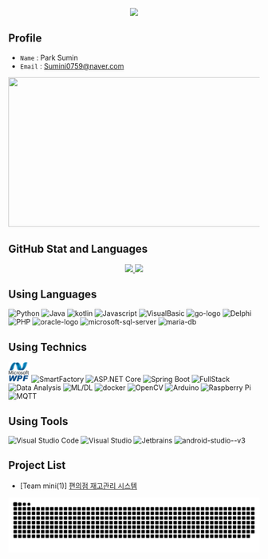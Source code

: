 <p align='center'>
  <a href="https://github.com/sumin020415">
    <img src="https://capsule-render.vercel.app/api?type=blur&height=250&color=gradient&text=😎Sumin's%20Repository&fontColor=494949&desc=💕Welcom💕&fontAlignY=32"/>
  </a>
</p>

## Profile
- `Name` : Park Sumin
- `Email` : Sumini0759@naver.com


<a href="https://www.gitanimals.org/en_US?utm_medium=image&utm_source=sumin020415&utm_content=farm">
<img
  src="https://render.gitanimals.org/farms/sumin020415"
  width="1000"
  height="300"
/>
</a>
 
## GitHub Stat and Languages
<p align='center'>
  <a href="https://github.com/sumin020415">
    <img src="https://github-readme-stats.vercel.app/api?username=sumin020415&theme=tokyonight&show_icons=true"/>
    <img src="https://github-readme-stats.vercel.app/api/top-langs/?username=sumin020415&theme=tokyonight&layout=compact"/>
  </a>
</p>

## Using Languages
<p align='left'>
    <img height="40" src="https://img.icons8.com/?size=100&id=l75OEUJkPAk4&format=png&color=000000" title="Python">
    <img height="40" src="https://img.icons8.com/?size=100&id=Pd2x9GWu9ovX&format=png&color=000000" title="Java">
    <img width="40" height="40" src="https://img.icons8.com/color/48/kotlin.png" alt="kotlin" title="Kotlin">
    <img height="40" src="https://img.icons8.com/?size=100&id=108784&format=png&color=000000" title="Javascript">
    <img height="40" src="https://img.icons8.com/?size=100&id=vgMoO3QkEnKf&format=png&color=000000" title="VisualBasic">
    <img width="40" height="40" src="https://img.icons8.com/cute-clipart/64/go-logo.png" alt="go-logo" title="Go">
    <img height="40" src="https://img.icons8.com/?size=100&id=Lz7oiCpdanST&format=png&color=000000" title="Delphi">
    <img height="40" src="https://img.icons8.com/?size=100&id=13460&format=png&color=000000" title="PHP">
    <img width="40" height="40" src="https://img.icons8.com/nolan/64/oracle-logo.png" alt="oracle-logo" title="Oracle">
    <img width="40" height="40" src="https://img.icons8.com/color/48/microsoft-sql-server.png" alt="microsoft-sql-server" title="SQL Server">
    <img width="40" height="40" src="https://img.icons8.com/fluency/48/maria-db.png" alt="maria-db" title="MySQL/MariaDB">
<!--     <img height="40" src="https://img.icons8.com/?size=100&id=Fycm8TUhWmFU&format=png&color=000000" title="C#">
    <img height="40" src="https://img.icons8.com/?size=100&id=55199&format=png&color=000000" title="C++"> -->
</p>

## Using Technics
<p align='left'>
  <img height="40" src="https://raw.githubusercontent.com/hugoMGSung/hugoMGSung/main/images/wpf.png" title="WPF"> 
  <img height="40" src="https://cdn-icons-png.flaticon.com/256/7808/7808214.png" title="SmartFactory">  
  <img height="40" src="https://w7.pngwing.com/pngs/673/239/png-transparent-entity-framework-core-asp-net-core-net-framework-microsoft-blue-text-logo-thumbnail.png" title="ASP.NET Core">  
  <img height="40" src="https://img.icons8.com/?size=100&id=90519&format=png&color=000000" title="Spring Boot">  
  <img height="40" src="https://img.icons8.com/?size=100&id=VZfYlLgRZtdK&format=png&color=000000" title="FullStack"> 
  <img height="40" src="https://img.icons8.com/?size=100&id=n73CzMVjH9X9&format=png&color=000000" title="Data Analysis"> 
  <img height="40" src="https://img.icons8.com/?size=100&id=UeryvfCLUAc3&format=png&color=000000" title="ML/DL"> 
  <img width="40" height="40" src="https://img.icons8.com/fluency/48/docker.png" alt="docker" title="Docker">
  
  <img height="40" src="https://img.icons8.com/?size=100&id=bpip0gGiBLT1&format=png&color=000000" title="OpenCV">
  <img height="40" src="https://img.icons8.com/?size=100&id=Of4lZV2lwBQI&format=png&color=000000" title="Arduino">
  <img height="40" src="https://img.icons8.com/?size=100&id=13443&format=png&color=000000" title="Raspberry Pi">
  <img height="40" src="https://mosquitto.org/stickers/mosquitto-mono.png" title="MQTT">
  <!-- 
  <img height="40" src="https://img.icons8.com/?size=100&id=O6SWwpPIM0GB&format=png&color=000000" title="PyTorch">  
  -->
</p>

## Using Tools
<p align='left'>
  <img height="40" src="https://img.icons8.com/?size=100&id=9OGIyU8hrxW5&format=png&color=000000" title="Visual Studio Code">
  <img height="40" src="https://img.icons8.com/?size=100&id=ezj3zaVtImPg&format=png&color=000000" title="Visual Studio">
  <img height="40" src="https://img.icons8.com/?size=100&id=jUw5rFZE2a5d&format=png&color=000000" title="Jetbrains">
  <img width="40" height="40" src="https://img.icons8.com/color/48/android-studio--v3.png" alt="android-studio--v3" title="Android Studio">
</p>

<!--
## 기술명세
| 기술분류 | 설명 |
|:---:|:---:|
|VSCode | VisualStudio Code 툴 사용법 습득|
|Python | 빅데이터분석, 머신러닝, OpenCV|
-->

## Project List
- [Team mini(1)] [편의점 재고관리 시스템](https://github.com/sumin020415/-Inventory-management)

<img src="https://raw.githubusercontent.com/Platane/snk/output/github-contribution-grid-snake.svg" />

